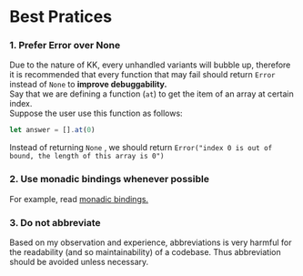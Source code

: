 # Best Pratices

### 1. Prefer Error over None

Due to the nature of KK, every unhandled variants will bubble up, therefore it is recommended that every function that may fail should return `Error` instead of `None` to **improve debuggability.**  
Say that we are defining a function \(`at`\) to get the item of an array at certain index.   
Suppose the user use this function as follows:

```typescript
let answer = [].at(0)
```

Instead of returning `None` , we should return `Error("index 0 is out of bound, the length of this array is 0")`

### 2. Use monadic bindings whenever possible

For example, read [monadic bindings.](../features/pattern-matching.md#monadic-bindings)

### 3. Do not abbreviate

Based on my observation and experience, abbreviations is very harmful for the readability \(and so maintainability\) of a codebase. Thus abbreviation should be avoided unless necessary. 

